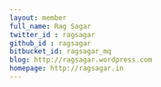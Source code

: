 ```yaml
---
layout: member
full_name: Rag Sagar
twitter_id : ragsagar
github_id : ragsagar
bitbucket_id: ragsagar_mq
blog: http://ragsagar.wordpress.com
homepage: http://ragsagar.in
---
```


